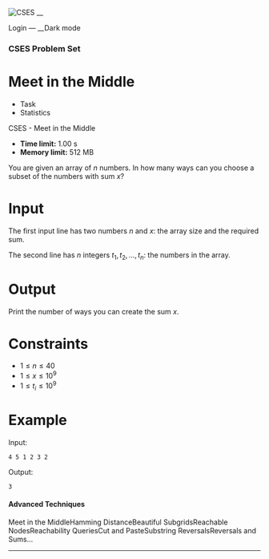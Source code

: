 ![CSES](/logo.png?1) __

Login — __Dark mode

### CSES Problem Set

# Meet in the Middle

  * Task
  * Statistics

CSES - Meet in the Middle

  * **Time limit:** 1.00 s
  * **Memory limit:** 512 MB

You are given an array of $n$ numbers. In how many ways can you choose a
subset of the numbers with sum $x$?

# Input

The first input line has two numbers $n$ and $x$: the array size and the
required sum.

The second line has $n$ integers $t_1,t_2,\dots,t_n$: the numbers in the
array.

# Output

Print the number of ways you can create the sum $x$.

# Constraints

  * $1 \le n \le 40$
  * $1 \le x \le 10^9$
  * $1 \le t_i \le 10^9$

# Example

Input:

``` 4 5 1 2 3 2 ```

Output:

``` 3 ```

#### Advanced Techniques

Meet in the MiddleHamming DistanceBeautiful SubgridsReachable
NodesReachability QueriesCut and PasteSubstring ReversalsReversals and Sums...

* * *

